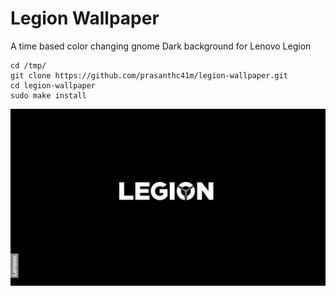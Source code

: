 # Legion Wallpaper
A time based color changing gnome Dark background for Lenovo Legion 

```
cd /tmp/
git clone https://github.com/prasanthc41m/legion-wallpaper.git
cd legion-wallpaper
sudo make install
```
![DEMO](Legion.gif)
